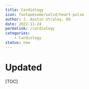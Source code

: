 ```yaml
---
title: Cardiology
icon: fontawesome/solid/heart-pulse
author: J. Austin Straley, DO
date: 2022-11-24
permalink: /cardiology
categories:
    - Cardiology
status: new
---
```


# Updated

[TOC]
